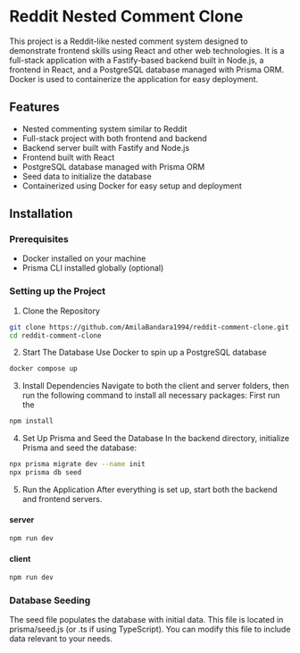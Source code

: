 # Reddit Nested Comment Clone
This project is a Reddit-like nested comment system designed to demonstrate frontend skills using React and other web technologies. It is a full-stack application with a Fastify-based backend built in Node.js, a frontend in React, and a PostgreSQL database managed with Prisma ORM. Docker is used to containerize the application for easy deployment.

## Features
* Nested commenting system similar to Reddit
* Full-stack project with both frontend and backend
* Backend server built with Fastify and Node.js
* Frontend built with React
* PostgreSQL database managed with Prisma ORM
* Seed data to initialize the database
* Containerized using Docker for easy setup and deployment

## Installation

### Prerequisites
 * Docker installed on your machine
 * Prisma CLI installed globally (optional)
### Setting up the Project
1. Clone the Repository
 ```bash
git clone https://github.com/AmilaBandara1994/reddit-comment-clone.git
cd reddit-comment-clone
 ```
2. Start The Database Use Docker to spin up a PostgreSQL database
 ```bash
 docker compose up
 ```
3. Install Dependencies Navigate to both the client and server folders, then run the following command to install all necessary packages:
 First run the 
 ```bash
 npm install
 ```
4. Set Up Prisma and Seed the Database In the backend directory, initialize Prisma and seed the database:
 ```bash
npx prisma migrate dev --name init
npx prisma db seed
 ```

 5. Run the Application After everything is set up, start both the backend and frontend servers.
 #### server
 ```bash
npm run dev
 ```
  #### client
 ```bash
npm run dev
 ```
### Database Seeding
The seed file populates the database with initial data. This file is located in prisma/seed.js (or .ts if using TypeScript). You can modify this file to include data relevant to your needs.
